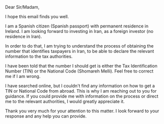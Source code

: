 Dear Sir/Madam,

I hope this email finds you well.

I am a Spanish citizen (Spanish passport) with permanent residence in Ireland. I am looking forward to investing in Iran, as a foreign investor (no residence in Iran).

In order to do that, I am trying to understand the process of obtaining the number that identifies taxpayers in Iran, to be able to declare the relevant information to the tax authorities.

I have been told that the number I should get is either the Tax Identification Number (TIN) or the National Code (Shomareh Melli). Feel free to correct me if I am wrong.

I have searched online, but I couldn't find any information on how to get a TIN or National Code from abroad. This is why I am reaching out to you for guidance. If you could provide me with information on the process or direct me to the relevant authorities, I would greatly appreciate it.

Thank you very much for your attention to this matter. I look forward to your response and any help you can provide.